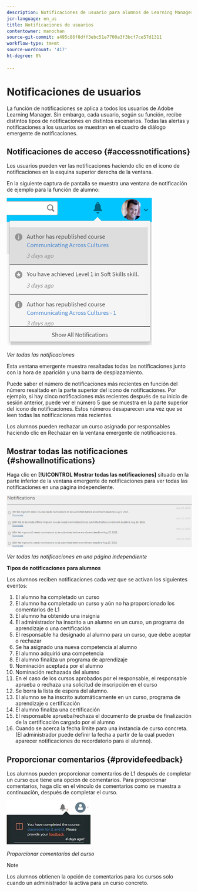 ```yaml
---
description: Notificaciones de usuario para alumnos de Learning Manager.
jcr-language: en_us
title: Notificaciones de usuarios
contentowner: manochan
source-git-commit: a495c86f8dff3ebc51e7700a3f3bcf7ce57d1311
workflow-type: tm+mt
source-wordcount: '417'
ht-degree: 0%

---
```




# Notificaciones de usuarios

<!--User notifications for Learners in Learning Manager.-->

La función de notificaciones se aplica a todos los usuarios de Adobe Learning Manager. Sin embargo, cada usuario, según su función, recibe distintos tipos de notificaciones en distintos escenarios. Todas las alertas y notificaciones a los usuarios se muestran en el cuadro de diálogo emergente de notificaciones.

## Notificaciones de acceso {#accessnotifications}

Los usuarios pueden ver las notificaciones haciendo clic en el icono de notificaciones en la esquina superior derecha de la ventana.

En la siguiente captura de pantalla se muestra una ventana de notificación de ejemplo para la función de alumno:

![](assets/learner-notifications.png)

*Ver todas las notificaciones*

Esta ventana emergente muestra resaltadas todas las notificaciones junto con la hora de aparición y una barra de desplazamiento.

Puede saber el número de notificaciones más recientes en función del número resaltado en la parte superior del icono de notificaciones. Por ejemplo, si hay cinco notificaciones más recientes después de su inicio de sesión anterior, puede ver el número 5 que se muestra en la parte superior del icono de notificaciones. Estos números desaparecen una vez que se leen todas las notificaciones más recientes.

Los alumnos pueden rechazar un curso asignado por responsables haciendo clic en Rechazar en la ventana emergente de notificaciones.

## Mostrar todas las notificaciones {#showallnotifications}

Haga clic en **[!UICONTROL Mostrar todas las notificaciones]** situado en la parte inferior de la ventana emergente de notificaciones para ver todas las notificaciones en una página independiente.

![](assets/notifications-page.png)

*Ver todas las notificaciones en una página independiente*

**Tipos de notificaciones para alumnos**

Los alumnos reciben notificaciones cada vez que se activan los siguientes eventos:

1. El alumno ha completado un curso
1. El alumno ha completado un curso y aún no ha proporcionado los comentarios de L1
1. El alumno ha obtenido una insignia
1. El administrador ha inscrito a un alumno en un curso, un programa de aprendizaje o una certificación
1. El responsable ha designado al alumno para un curso, que debe aceptar o rechazar
1. Se ha asignado una nueva competencia al alumno
1. El alumno adquirió una competencia
1. El alumno finaliza un programa de aprendizaje
1. Nominación aceptada por el alumno
1. Nominación rechazada del alumno
1. En el caso de los cursos aprobados por el responsable, el responsable aprueba o rechaza una solicitud de inscripción en el curso
1. Se borra la lista de espera del alumno.
1. El alumno se ha inscrito automáticamente en un curso, programa de aprendizaje o certificación
1. El alumno finaliza una certificación
1. El responsable aprueba/rechaza el documento de prueba de finalización de la certificación cargado por el alumno
1. Cuando se acerca la fecha límite para una instancia de curso concreta. (El administrador puede definir la fecha a partir de la cual pueden aparecer notificaciones de recordatorio para el alumno).

## Proporcionar comentarios {#providefeedback}

Los alumnos pueden proporcionar comentarios de L1 después de completar un curso que tiene una opción de comentarios. Para proporcionar comentarios, haga clic en el vínculo de comentarios como se muestra a continuación, después de completar el curso.

![](assets/feedback.png)

*Proporcionar comentarios del curso*

>[!NOTE]
>
>Los alumnos obtienen la opción de comentarios para los cursos solo cuando un administrador la activa para un curso concreto.
